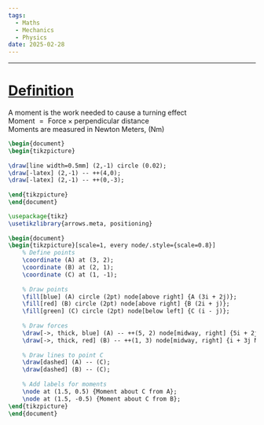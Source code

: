```yaml
---
tags:
  - Maths
  - Mechanics
  - Physics
date: 2025-02-28
---
```

---  
# <u>Definition</u>  
A moment is the work needed to cause a turning effect  
$\text{Moment } = \text{ Force} \times \text{perpendicular distance}$  
Moments are measured in Newton Meters, (Nm)  
  
  
```tikz  
\begin{document}  
\begin{tikzpicture}  
  
\draw[line width=0.5mm] (2,-1) circle (0.02);  
\draw[-latex] (2,-1) -- ++(4,0);  
\draw[-latex] (2,-1) -- ++(0,-3);  
  
\end{tikzpicture}  
\end{document}  
```  
```tikz  
\usepackage{tikz}  
\usetikzlibrary{arrows.meta, positioning}  
  
\begin{document}  
\begin{tikzpicture}[scale=1, every node/.style={scale=0.8}]  
    % Define points  
    \coordinate (A) at (3, 2);  
    \coordinate (B) at (2, 1);  
    \coordinate (C) at (1, -1);  
      
    % Draw points  
    \fill[blue] (A) circle (2pt) node[above right] {A (3i + 2j)};  
    \fill[red] (B) circle (2pt) node[above right] {B (2i + j)};  
    \fill[green] (C) circle (2pt) node[below left] {C (i - j)};  
      
    % Draw forces  
    \draw[->, thick, blue] (A) -- ++(5, 2) node[midway, right] {5i + 2j N};  
    \draw[->, thick, red] (B) -- ++(1, 3) node[midway, right] {i + 3j N};  
      
    % Draw lines to point C  
    \draw[dashed] (A) -- (C);  
    \draw[dashed] (B) -- (C);  
      
    % Add labels for moments  
    \node at (1.5, 0.5) {Moment about C from A};  
    \node at (1.5, -0.5) {Moment about C from B};  
\end{tikzpicture}  
\end{document}  
```  
